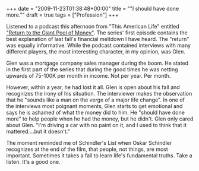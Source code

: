 +++
date = "2009-11-23T01:38:48+00:00"
title = "\"I should have done more.\""
draft = true
tags = ["Profession"]
+++

Listened to a podcast this afternoon from "This American Life" entitled ["Return to the Giant Pool of Money"](http://www.thisamericanlife.org/Radio_Episode.aspx?sched=1318). The series' first episode contains the best explanation of last fall's financial meltdown I have heard. The "return" was equally informative. While the podcast contained interviews with many different players, the most interesting character, in my opinion, was Glen. 

Glen was a mortgage company sales manager during the boom. He stated in the first part of the series that during the good times he was netting upwards of 75-100K per month in income. Not per year. Per month. 

However, within a year, he had lost it all. Glen is open about his fall and recognizes the irony of his situation. The interviewer makes the observation that he "sounds like a man on the verge of a major life change". In one of the interviews most poignant moments, Glen starts to get emotional and says he is ashamed of what the money did to him. He "should have done more" to help people when he had the money, but he didn't. Glen only cared about Glen. "I'm driving a car with no paint on it, and I used to think that it mattered....but it doesn't." 

The moment reminded me of Schindler's List when Oskar Schindler recognizes at the end of the film, that people, not things, are most important. Sometimes it takes a fall to learn life's fundamental truths. Take a listen. It's a good one.
